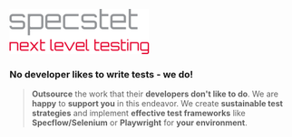 ![Next level testing](claim.png)

### No developer likes to write tests - we do!

> **Outsource** the work that their **developers don't like to do**. We are **happy** to **support you** in this endeavor.
> We create **sustainable test strategies** and implement **effective test frameworks** like **Specflow/Selenium** or **Playwright** for **your environment**.

